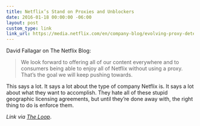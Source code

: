 ```yaml
---
title: Netflix’s Stand on Proxies and Unblockers
date: 2016-01-18 00:00:00 -06:00
layout: post
custom_type: link
link_url: https://media.netflix.com/en/company-blog/evolving-proxy-detection-as-a-global-service
---
```


David Fallagar on The Netflix Blog:

> We look forward to offering all of our content everywhere and to consumers being able to enjoy all of Netflix without using a proxy. That’s the goal we will keep pushing towards.

This says a lot. It says a lot about the type of company Netflix is. It says a lot about what they want to accomplish. They hate all of these stupid geographic licensing agreements, but until they’re done away with, the right thing to do is enforce them.

*Link via [The Loop](http://www.loopinsight.com/2016/01/15/what-netflix-said-about-fighting-proxiesunblockers-that-bypass-country-restrictions/)*.
